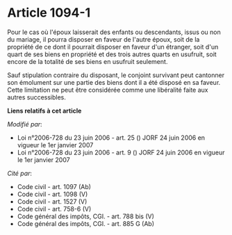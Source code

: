# Article 1094-1

Pour le cas où l'époux laisserait des enfants ou descendants, issus ou non du mariage, il pourra disposer en faveur de
l'autre époux, soit de la propriété de ce dont il pourrait disposer en faveur d'un étranger, soit d'un quart de ses biens en
propriété et des trois autres quarts en usufruit, soit encore de la totalité de ses biens en usufruit seulement.

Sauf stipulation contraire du disposant, le conjoint survivant peut cantonner son émolument sur une partie des biens dont il
a été disposé en sa faveur. Cette limitation ne peut être considérée comme une libéralité faite aux autres successibles.

**Liens relatifs à cet article**

_Modifié par_:

  - Loi n°2006-728 du 23 juin 2006 - art. 25 () JORF 24 juin 2006 en vigueur le 1er janvier 2007
  - Loi n°2006-728 du 23 juin 2006 - art. 9 () JORF 24 juin 2006 en vigueur le 1er janvier 2007

_Cité par_:

  - Code civil - art. 1097 (Ab)
  - Code civil - art. 1098 (V)
  - Code civil - art. 1527 (V)
  - Code civil - art. 758-6 (V)
  - Code général des impôts, CGI. - art. 788 bis (V)
  - Code général des impôts, CGI. - art. 885 G (Ab)
